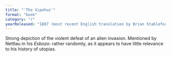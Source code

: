 ```yaml
---
title: "'The Xipehuz'"
format: "book"
category: "r"
yearReleased: "1887 (most recent English translation by Brian Stableford, 2010)"
---
```

Strong depiction of the violent defeat of an alien invasion. Mentioned by Nettlau in his _Esbozo_: rather randomly, as it appears to have little relevance to his history of utopias.
